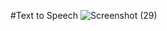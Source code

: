 #Text to Speech
![Screenshot (29)](https://github.com/Sanjaykumar2210/Text-to-Speech/assets/112607521/cfc953ff-5e48-458c-a790-7ff607c3c7dd)
